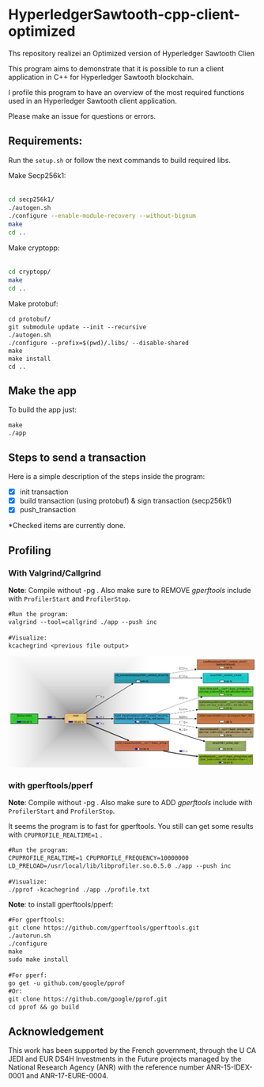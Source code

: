 # HyperledgerSawtooth-cpp-client-optimized
Ths repository realizei an Optimized version of Hyperledger Sawtooth Clien

This program aims to demonstrate that it is possible to run a client application in C++ for Hyperledger Sawtooth blockchain.

I profile this program to have an overview of the most required functions used in an Hyperledger Sawtooth client application.

Please make an issue for questions or errors.

## Requirements: 

Run the `setup.sh` or follow the next commands to build required libs.

Make Secp256k1:
```bash

cd secp256k1/
./autogen.sh
./configure --enable-module-recovery --without-bignum
make
cd ..

```
Make cryptopp:
```bash

cd cryptopp/
make
cd ..

```

Make protobuf:
```
cd protobuf/
git submodule update --init --recursive
./autogen.sh
./configure --prefix=$(pwd)/.libs/ --disable-shared
make
make install
cd ..

```

## Make the app

To build the app just:

```
make
./app 
```


## Steps to send a transaction

Here is a simple description of the steps inside the program:

- [x] init transaction
- [x] build transaction (using protobuf) & sign transaction (secp256k1)
- [x] push_transaction

*Checked items are currently done.

## Profiling

### With Valgrind/Callgrind

**Note**: Compile without -pg . Also make sure to REMOVE *gperftools* include with `ProfilerStart` and `ProfilerStop`.

```
#Run the program:
valgrind --tool=callgrind ./app --push inc

#Visualize:
kcachegrind <previous file output>
```

![profiling image](./profiling/push_tnx_pretty.png "icon")

### with gperftools/pperf

**Note**: Compile without -pg . Also make sure to ADD *gperftools* include with `ProfilerStart` and `ProfilerStop`.

It seems the program is to fast for gperftools. You still can get some results with `CPUPROFILE_REALTIME=1` .

```
#Run the program:
CPUPROFILE_REALTIME=1 CPUPROFILE_FREQUENCY=10000000 LD_PRELOAD=/usr/local/lib/libprofiler.so.0.5.0 ./app --push inc

#Visualize:
./pprof -kcachegrind ./app ./profile.txt

```

**Note**: to install gperftools/pperf:
```
#For gperftools:
git clone https://github.com/gperftools/gperftools.git
./autorun.sh
./configure
make
sudo make install

#For pperf:
go get -u github.com/google/pprof
#Or:
git clone https://github.com/google/pprof.git
cd pprof && go build
```


## Acknowledgement

This work has been supported by the French government, through the U CA JEDI and EUR DS4H Investments in the Future projects managed by the National Research Agency (ANR) with the reference number ANR-15-IDEX-0001 and ANR-17-EURE-0004.
